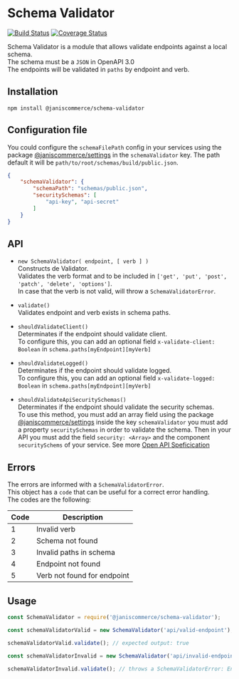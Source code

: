 # Schema Validator
[![Build Status](https://travis-ci.org/janis-commerce/schema-validator.svg?branch=master)](https://travis-ci.org/janis-commerce/schema-validator)
[![Coverage Status](https://coveralls.io/repos/github/janis-commerce/schema-validator/badge.svg?branch=master)](https://coveralls.io/github/janis-commerce/schema-validator?branch=master)

Schema Validator is a module that allows validate endpoints against a local schema.\
The schema must be a `JSON` in OpenAPI 3.0\
The endpoints will be validated in `paths` by endpoint and verb.

## Installation

```
npm install @janiscommerce/schema-validator
```

## Configuration file

You could configure the `schemaFilePath` config in your services using the package [@janiscommerce/settings](https://www.npmjs.com/package/@janiscommerce/settings) in the `schemaValidator` key. The path default it will be `path/to/root/schemas/build/public.json`.

```json
{
	"schemaValidator": {
		"schemaPath": "schemas/public.json",
		"securitySchemas": [
			"api-key", "api-secret"
		]
	}
}
```

## API

- `new SchemaValidator( endpoint, [ verb ] )`\
Constructs de Validator.\
Validates the verb format and to be included in `['get', 'put', 'post', 'patch', 'delete', 'options']`.\
In case that the verb is not valid, will throw a `SchemaValidatorError`.

- `validate()`\
Validates endpoint and verb exists in schema paths.

- `shouldValidateClient()`\
Determinates if the endpoint should validate client.\
To configure this, you can add an optional field `x-validate-client: Boolean` in `schema.paths[myEndpoint][myVerb]`

- `shouldValidateLogged()`\
Determinates if the endpoint should validate logged.\
To configure this, you can add an optional field `x-validate-logged: Boolean` in `schema.paths[myEndpoint][myVerb]`

- `shouldValidateApiSecuritySchemas()`\
Determinates if the endpoint should validate the security schemas.\
To use this method, you must add an array field using the package [@janiscommerce/settings](https://www.npmjs.com/package/@janiscommerce/settings) inside the key `schemaValidator` you must add a property `securitySchemas` in order to validate the schema. Then in your API you must add the field `security: <Array>` and the component `securitySchems` of your service. See more [Open API Speficication](http://spec.openapis.org/oas/v3.0.3#security-scheme-object)

## Errors

The errors are informed with a `SchemaValidatorError`.\
This object has a `code` that can be useful for a correct error handling.\
The codes are the following:

|Code	|Description						|
|-----|-----------------------------|
|1		|Invalid verb 						|
|2		|Schema not found 				|
|3		|Invalid paths in schema 		|
|4		|Endpoint not found 				|
|5		|Verb not found for endpoint 	|

## Usage

```js
const SchemaValidator = require('@janiscommerce/schema-validator');

const schemaValidatorValid = new SchemaValidator('api/valid-endpoint'); // default verb: 'get'

schemaValidatorValid.validate(); // expected output: true

const schemaValidatorInvalid = new SchemaValidator('api/invalid-endpoint', 'post');

schemaValidatorInvalid.validate(); // throws a SchemaValidatorError: Endpoint not found in schema.paths
```